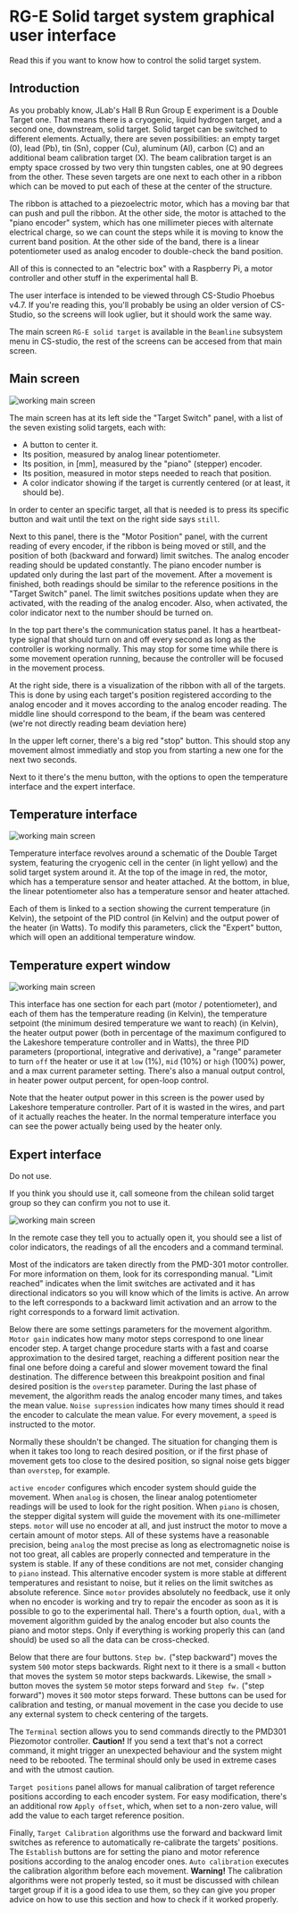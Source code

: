 # RG-E Solid target system graphical user interface

Read this if you want to know how to control the solid target system.

## Introduction
As you probably know, JLab's Hall B Run Group E experiment is a Double Target one. That means there is a cryogenic, liquid hydrogen target, and a second one, downstream, solid target. Solid target can be switched to different elements. Actually, there are seven possibilities: an empty target (0), lead (Pb), tin (Sn), copper (Cu), aluminum (Al), carbon (C) and an additional beam calibration target (X). The beam calibration target is an empty space crossed by two very thin tungsten cables, one at 90 degrees from the other. These seven targets are one next to each other in a ribbon which can be moved to put each of these at the center of the structure.

The ribbon is attached to a piezoelectric motor, which has a moving bar that can push and pull the ribbon. At the other side, the motor is attached to the "piano encoder" system, which has one millimeter pieces with alternate electrical charge, so we can count the steps while it is moving to know the current band position. At the other side of the band, there is a linear potentiometer used as analog encoder to double-check the band position.

All of this is connected to an "electric box" with a Raspberry Pi, a motor controller and other stuff in the experimental hall B.

The user interface is intended to be viewed through CS-Studio Phoebus v4.7. If you're reading this, you'll probably be using an older version of CS-Studio, so the screens will look uglier, but it should work the same way.

The main screen ``RG-E solid target`` is available in the ``Beamline`` subsystem menu in CS-studio, the rest of the screens can be accesed from that main screen.

## Main screen

![working main screen](docs/main_interface.png)

The main screen has at its left side the "Target Switch" panel, with a list of the seven existing solid targets, each with:
 - A button to center it.
 - Its position, measured by analog linear potentiometer.
 - Its position, in [mm], measured by the "piano" (stepper) encoder.
 - Its position, measured in motor steps needed to reach that position.
 - A color indicator showing if the target is currently centered (or at least, it should be).

In order to center an specific target, all that is needed is to press its specific button and wait until the text on the right side says `still`.

Next to this panel, there is the "Motor Position" panel, with the current reading of every encoder, if the ribbon is being moved or still, and the position of both (backward and forward) limit switches. The analog encoder reading should be updated constantly. The piano encoder number is updated only during the last part of the movement. After a movement is finished, both readings should be similar to the reference positions in the "Target Switch" panel. The limit switches positions update when they are activated, with the reading of the analog encoder. Also, when activated, the color indicator next to the number should be turned on.

In the top part there's the communication status panel. It has a heartbeat-type signal that should turn on and off every second as long as the controller is working normally. This may stop for some time while there is some movement operation running, because the controller will be focused in the movement process.

At the right side, there is a visualization of the ribbon with all of the targets. This is done by using each target's position registered according to the analog encoder and it moves according to the analog encoder reading. The middle line should correspond to the beam, if the beam was centered (we're not directly reading beam deviation here)

In the upper left corner, there's a big red "stop" button. This should stop any movement almost immediatly and stop you from starting a new one for the next two seconds.

Next to it there's the menu button, with the options to open the temperature interface and the expert interface.

## Temperature interface

![working main screen](docs/temperature_interface.png)

Temperature interface revolves around a schematic of the Double Target system, featuring the cryogenic cell in the center (in light yellow) and the solid target system around it. At the top of the image in red, the motor, which has a temperature sensor and heater attached. At the bottom, in blue, the linear potentiometer also has a temperature sensor and heater attached.

Each of them is linked to a section showing the current temperature (in Kelvin), the setpoint of the PID control (in Kelvin) and the output power of the heater (in Watts). To modify this parameters, click the "Expert" button, which will open an additional temperature window.

## Temperature expert window

![working main screen](docs/temperature_expert_interface.png)

This interface has one section for each part (motor / potentiometer), and each of them has the temperature reading (in Kelvin), the temperature setpoint (the minimum desired temperature we want to reach) (in Kelvin), the heater output power (both in percentage of the maximum configured to the Lakeshore temperature controller and in Watts), the three PID parameters (proportional, integrative and derivative), a "range" parameter to turn `off` the heater or use it at `low` (1%), `mid` (10%) or `high` (100%) power, and a max current parameter setting. There's also a manual output control, in heater power output percent, for open-loop control.

Note that the heater output power in this screen is the power used by Lakeshore temperature controller. Part of it is wasted in the wires, and part of it actually reaches the heater. In the normal temperature interface you can see the power actually being used by the heater only.

## Expert interface

Do not use.

If you think you should use it, call someone from the chilean solid target group so they can confirm you not to use it.

![working main screen](docs/expert_interface.png)

In the remote case they tell you to actually open it, you should see a list of color indicators, the readings of all the encoders and a command terminal.

Most of the indicators are taken directly from the PMD-301 motor controller. For more information on them, look for its corresponding manual. "Limit reached" indicates when the limit switches are activated and it has directional indicators so you will know which of the limits is active. An arrow to the left corresponds to a backward limit activation and an arrow to the right corresponds to a forward limit activation.

Below there are some settings parameters for the movement algorithm. `Motor gain` indicates how many motor steps correspond to one linear encoder step. A target change procedure starts with a fast and coarse approximation to the desired target, reaching a different position near the final one before doing a careful and slower movement toward the final destination. The difference between this breakpoint position and final desired position is the `overstep` parameter. During the last phase of mevement, the algorithm reads the analog encoder many times, and takes the mean value. `Noise supression` indicates how many times should it read the encoder to calculate the mean value. For every movement, a `speed` is instructed to the motor.

Normally these shouldn't be changed. The situation for changing them is when it takes too long to reach desired position, or if the first phase of movement gets too close to the desired position, so signal noise gets bigger than `overstep`, for example.

`active encoder` configures which encoder system should guide the movement. When `analog` is chosen, the linear analog potentiometer readings will be used to look for the right position. When `piano` is chosen, the stepper digital system will guide the movement with its one-millimeter steps. `motor` will use no encoder at all, and just instruct the motor to move a certain amount of motor steps. All of these systems have a reasonable precision, being `analog` the most precise as long as electromagnetic noise is not too great, all cables are properly connected and temperature in the system is stable. If any of these conditions are not met, consider changing to `piano` instead. This alternative encoder system is more stable at different temperatures and resistant to noise, but it relies on the limit switches as absolute reference. Since `motor` provides absolutely no feedback, use it only when no encoder is working and try to repair the encoder as soon as it is possible to go to the experimental hall. There's a fourth option, `dual`, with a movement algorithm guided by the analog encoder but also counts the piano and motor steps. Only if everything is working properly this can (and should) be used so all the data can be cross-checked.

Below that there are four buttons. `Step bw.` ("step backward") moves the system `500` motor steps backwards. Right next to it there is a small `<` button that moves the system `50` motor steps backwards. Likewise, the small `>` button moves the system `50` motor steps forward and `Step fw.` ("step forward") moves it `500` motor steps forward.
These buttons can be used for calibration and testing, or manual movement in the case you decide to use any external system to check centering of the targets.

The ``Terminal`` section allows you to send commands directly to the PMD301 Piezomotor controller. **Caution!** If you send a text that's not a correct command, it might trigger an unexpected behaviour and the system might need to be rebooted. The terminal should only be used in extreme cases and with the utmost caution.

``Target positions`` panel allows for manual calibration of target reference positions according to each encoder system. For easy modification, there's an additional row `Apply offset`, which, when set to a non-zero value, will add the value to each target reference position.

Finally, ``Target Calibration`` algorithms use the forward and backward limit switches as reference to automatically re-calibrate the targets' positions. The ``Establish`` buttons are for setting the piano and motor reference positions according to the analog encoder ones. ``Auto calibration`` executes the calibration algorithm before each movement.
**Warning!** The calibration algorithms were not properly tested, so it must be discussed with chilean target group if it is a good idea to use them, so they can give you proper advice on how to use this section and how to check if it worked properly.